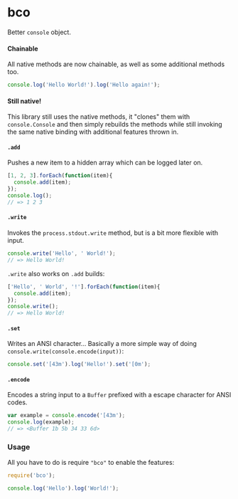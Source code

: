 bco
===
Better `console` object.

#### Chainable
All native methods are now chainable, as well as some additional methods too.

```javascript
console.log('Hello World!').log('Hello again!');
```

#### Still native!
This library still uses the native methods, it "clones" them with `console.Console` and then simply rebuilds the methods while still invoking the same native binding with additional features thrown in.

#### `.add`
Pushes a new item to a hidden array which can be logged later on.

```javascript
[1, 2, 3].forEach(function(item){
  console.add(item);
});
console.log();
// => 1 2 3
```

#### `.write`
Invokes the `process.stdout.write` method, but is a bit more flexible with input.

```javascript
console.write('Hello', ' World!');
// => Hello World!
```

`.write` also works on `.add` builds:

``` javascript
['Hello', ' World', '!'].forEach(function(item){
  console.add(item);
});
console.write();
// => Hello World!
```

#### `.set`
Writes an ANSI character...  Basically a more simple way of doing `console.write(console.encode(input))`:

```javascript
console.set('[43m').log('Hello!').set('[0m');
```

#### `.encode`
Encodes a string input to a `Buffer` prefixed with a escape character for ANSI codes.

```javascript
var example = console.encode('[43m');
console.log(example);
// => <Buffer 1b 5b 34 33 6d>
```

### Usage

All you have to do is require `"bco"` to enable the features:

```javascript
require('bco');

console.log('Hello').log('World!');
```
